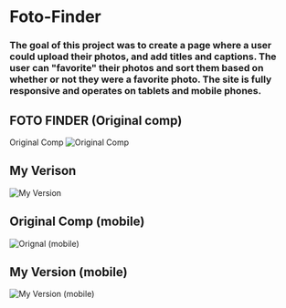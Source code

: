 # Foto-Finder

### The goal of this project was to create a page where a user could upload their photos, and add titles and captions. The user can "favorite" their photos and sort them based on whether or not they were a favorite photo. The site is fully responsive and operates on tablets and mobile phones.
## FOTO FINDER (Original comp)

Original Comp
![Original Comp](https://user-images.githubusercontent.com/40923979/48112130-52214180-e212-11e8-9de1-30019c0dfa69.png)

## My Verison
![My Version](https://user-images.githubusercontent.com/40923979/48112144-69602f00-e212-11e8-825f-4106e76bc5f6.png)

## Original Comp (mobile)
![Orignal (mobile)](https://user-images.githubusercontent.com/40923979/48112314-30748a00-e213-11e8-93e8-567a5b0dc386.png)

## My Version (mobile)
![My Version (mobile)](https://user-images.githubusercontent.com/40923979/48112295-23f03180-e213-11e8-83c8-932255db4daf.png)
